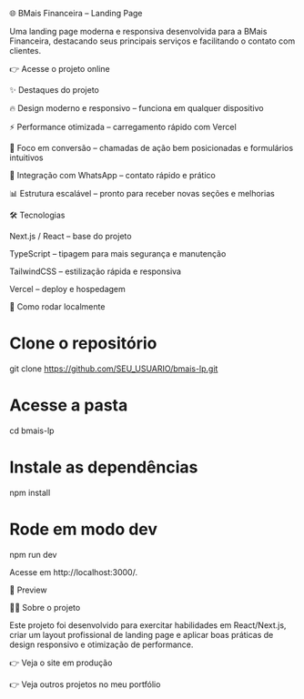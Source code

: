 🌐 BMais Financeira – Landing Page

Uma landing page moderna e responsiva desenvolvida para a BMais Financeira, destacando seus principais serviços e facilitando o contato com clientes.

👉 Acesse o projeto online

✨ Destaques do projeto

🔥 Design moderno e responsivo – funciona em qualquer dispositivo

⚡ Performance otimizada – carregamento rápido com Vercel

🎯 Foco em conversão – chamadas de ação bem posicionadas e formulários intuitivos

💬 Integração com WhatsApp – contato rápido e prático

📊 Estrutura escalável – pronto para receber novas seções e melhorias

🛠 Tecnologias

Next.js / React – base do projeto

TypeScript – tipagem para mais segurança e manutenção

TailwindCSS – estilização rápida e responsiva

Vercel – deploy e hospedagem

🚀 Como rodar localmente
# Clone o repositório
git clone https://github.com/SEU_USUARIO/bmais-lp.git

# Acesse a pasta
cd bmais-lp

# Instale as dependências
npm install

# Rode em modo dev
npm run dev


Acesse em http://localhost:3000/.

📸 Preview

👨‍💻 Sobre o projeto

Este projeto foi desenvolvido para exercitar habilidades em React/Next.js, criar um layout profissional de landing page e aplicar boas práticas de design responsivo e otimização de performance.

👉 Veja o site em produção

👉 Veja outros projetos no meu portfólio
